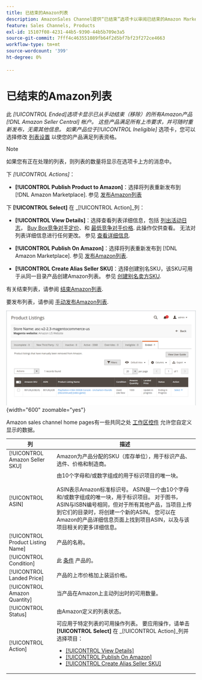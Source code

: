 ```yaml
---
title: 已结束的Amazon列表
description: AmazonSales Channel提供“已结束”选项卡以审阅已结束的Amazon Marketplace列表，选择后可重新发布这些列表。
feature: Sales Channels, Products
exl-id: 15107f08-4231-44b5-9390-44b5b709e3a5
source-git-commit: 7fff4c463551089fb64f2d5bf7bf23f272ce4663
workflow-type: tm+mt
source-wordcount: '399'
ht-degree: 0%

---
```


# 已结束的Amazon列表

此 _[!UICONTROL Ended]_选项卡显示已从手动结束（移除）的所有Amazon产品 [!DNL Amazon Seller Central] 帐户。 这些产品满足所有上市要求，并可随时重新发布，无需其他信息。 如果产品位于_[!UICONTROL Ineligible]_ 选项卡，您可以选择修改 [列表设置](./listing-settings.md) 以使您的产品满足列表资格。

>[!NOTE]
>
>如果您有正在处理的列表，则列表的数量将显示在选项卡上方的消息中。

下 _[!UICONTROL Actions]_：

- **[!UICONTROL Publish Product to Amazon]**：选择将列表重新发布到 [!DNL Amazon Marketplace]. 参见 [发布Amazon列表](./publish-listings-manually.md)

下 **[!UICONTROL Select]** 在 _[!UICONTROL Action]_列：

- **[!UICONTROL View Details]**：选择查看列表详细信息，包括 [列出活动日志](./product-listing-details.md#listing-activity-log)， [Buy Box竞争对手定价](./product-listing-details.md#buy-box-competitor-pricing)、和 [最低竞争对手价格](./product-listing-details.md#lowest-competitor-pricing). 此操作仅供查看。 无法对列表详细信息进行任何更改。 参见 [查看详细信息](./product-listing-details.md).

- **[!UICONTROL Publish On Amazon]**：选择将列表重新发布到 [!DNL Amazon Marketplace]. 参见 [发布Amazon列表](./publish-listings-manually.md).

- **[!UICONTROL Create Alias Seller SKU]**：选择创建别名SKU，该SKU可用于从同一目录产品创建Amazon列表。 参见 [创建别名卖方SKU](./create-alias-seller-sku.md).

有关结束列表，请参阅 [结束Amazon列表](./end-listings-manually.md).

要发布列表，请参阅 [手动发布Amazon列表](./publish-listings-manually.md).

![已结束的Amazon列表](assets/amazon-ended-listings.png){width="600" zoomable="yes"}

Amazon sales channel home pages有一些共同之处 [工作区控件](./workspace-controls.md) 允许您自定义显示的数据。

| 列 | 描述 |
|-----------------------------------|------------------------------------------------------------------------------------------------------------------------------------------------------------------------------------------------------------------------------------------------------------------------------------------------------------------------------------------------------------------------------------------------------------------------------------------------------------------------------------|
| [!UICONTROL Amazon Seller SKU] | Amazon为产品分配的SKU（库存单位），用于标识产品、选件、价格和制造商。 |
| [!UICONTROL ASIN] | 由10个字母和/或数字组成的用于标识项目的唯一块。<br><br>ASIN表示Amazon标准标识号。 ASIN是一个由10个字母和/或数字组成的唯一块，用于标识项目。 对于图书，ASIN与ISBN编号相同，但对于所有其他产品，当项目上传到它们的目录时，将创建一个新的ASIN。 您可以在Amazon的产品详细信息页面上找到项目ASIN，以及与该项目相关的更多详细信息。 |
| [!UICONTROL Product Listing Name] | 产品的名称。 |
| [!UICONTROL Condition] | 此 [条件](./product-listing-condition.md) 产品的。 |
| [!UICONTROL Landed Price] | 产品的上市价格加上装运价格。 |
| [!UICONTROL Amazon Quantity] | 当产品在Amazon上主动列出时的可用数量。 |
| [!UICONTROL Status] | 由Amazon定义的列表状态。 |
| [!UICONTROL Action] | 可应用于特定列表的可用操作列表。 要应用操作，请单击 **[!UICONTROL Select]** 在 _[!UICONTROL Action]_列并选择项目：<ul><li>[[!UICONTROL View Details]](./product-listing-details.md)</li><li>[[!UICONTROL Publish On Amazon]](./publish-listings-manually.md)</li><li>[[!UICONTROL Create Alias Seller SKU]](./create-alias-seller-sku.md#region-specific)</li></ul> |
